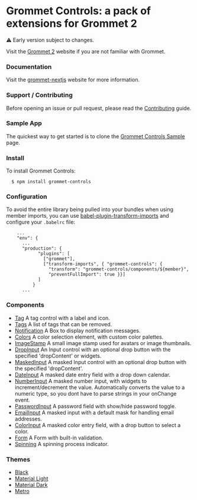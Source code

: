 # Grommet Controls: a pack of extensions for Grommet 2

:warning: Early version subject to changes.

Visit the [Grommet 2](https://v2.grommet.io) website if you are not familiar with Grommet.

### Documentation

Visit the [grommet-nextjs](https://grommet-nextjs.herokuapp.com/add-ons) website for more information.

### Support / Contributing

Before opening an issue or pull request, please read the [Contributing](https://github.com/atanasster/grommet-controls/blob/master/CONTRIBUTING.md) guide.

### Sample App 

  The quickest way to get started is to clone the [Grommet Controls Sample](https://github.com/atanasster/grommet-controls-sample) page.

### Install

  To install Grommet Controls:

  ```
    $ npm install grommet-controls
  ```

### Configuration
  
  To avoid the entire library being pulled into your bundles when using member imports, you can use [babel-plugin-transform-imports](https://www.npmjs.com/package/babel-plugin-transform-imports)
  and configure your `.babelrc` file:
  ```
      ...
      "env": {
        ...
        "production": {
              "plugins": [
                ["grommet"],
                ["transform-imports", { "grommet-controls": {
                  "transform": "grommet-controls/components/${member}",
                  "preventFullImport": true }}]
              ]
            }
        ...
  ```

### Components

 * [Tag](https://grommet-nextjs.herokuapp.com/add-ons/tag) A tag control with a label and icon.
 * [Tags](https://grommet-nextjs.herokuapp.com/add-ons/tags) A list of tags that can be removed.
 * [Notification](https://grommet-nextjs.herokuapp.com/add-ons/notification) A Box to display notification messages.
 * [Colors](https://grommet-nextjs.herokuapp.com/add-ons/colors) A color selection element, with custom color palettes.
 * [ImageStamp](https://grommet-nextjs.herokuapp.com/add-ons/imagestamp) A small image stamp used for avatars or image thumbnails.
 * [DropInput](https://grommet-nextjs.herokuapp.com/add-ons/dropinput) An Input control with an optional drop button with the specified 'dropContent' or widgets.
 * [MaskedInput](https://grommet-nextjs.herokuapp.com/add-ons/maskedinput) A masked Input control with an optional drop button with the specified 'dropContent'.
 * [DateInput](https://grommet-nextjs.herokuapp.com/add-ons/dateinput) A masked date entry field with a drop down calendar.
 * [NumberInput](https://grommet-nextjs.herokuapp.com/add-ons/numberinput) A masked number input, with widgets to increment/decrement the value. Automatically converts the value to a numeric type, so you dont have to parse strings in your onChange event.
 * [PasswordInput](https://grommet-nextjs.herokuapp.com/add-ons/passwordinput) A password field with show/hide password toggle.
 * [EmailInput](https://grommet-nextjs.herokuapp.com/add-ons/emailinput) A masked input with a default mask for handling email addresses.
 * [ColorInput](https://grommet-nextjs.herokuapp.com/add-ons/colorinput) A masked color entry field, with a drop button to select a color.
 * [Form](https://grommet-nextjs.herokuapp.com/add-ons/form) A Form with built-in validation.
 * [Spinning](https://grommet-nextjs.herokuapp.com/add-ons/spinning) A spinning process indicator.
 
### Themes

 * [Black](https://grommet-nextjs.herokuapp.com/?theme=black)
 * [Material Light](https://grommet-nextjs.herokuapp.com/?theme=materiallight)
 * [Material Dark](https://grommet-nextjs.herokuapp.com/?theme=materialdark)
 * [Metro](https://grommet-nextjs.herokuapp.com/?theme=metro)
  
 

